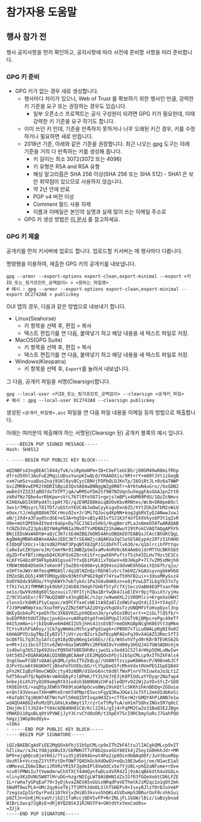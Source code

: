 # 참가자용 도움말

## 행사 참가 전
행사 공지사항을 먼저 확인하고, 공지사항에 따라 사전에 준비할 사항을 미리 준비합니다.

### GPG 키 준비
- GPG 키가 없는 경우 새로 생성합니다.
    - 행사마다 차이가 있으나, Web of Trust 를 확보하기 위한 행사인 만큼, 강력한 키 기준을 요구 또는 권장하는 경우도 있습니다.
        - 일부 오픈소스 프로젝트는 공식 구성원이 되려면 GPG 키가 필요한데, 이때 강력한 키 기준을 요구 하기도 합니다.
    - 이미 쓰던 키 인데, 기준을 만족하지 못하거나 너무 오래된 키긴 경우, 키를 수정하거나 필요하면 새로 만듭니다.
    - 2018년 기준, 아래와 같은 기준을 권장합니다. 최근 나오는 gpg 도구는 아래 기준을 거의 다 만족하는 키를 생성해 줍니다.
        - 키 길이는 최소 3072(3072 또는 4096)
        - 키 유형은 RSA and RSA 유형
        - 해싱 알고리즘은 SHA 256 이상(SHA 256 또는 SHA 512) - SHA1 은 보안 취약점이 있으므로 사용하지 않습니다.
        - 약 2년 안에 만료
        - PGP v4 버전 이상
        - Comment 필드 사용 자제
        - 이름과 이메일은 본인의 실명과 실제 많이 쓰는 이메일 주소로
    - GPG 키 생성 방법은 [이 문서](create-gpg-key.md) 를 참고하세요.

### GPG 키 제출

공개키를 먼저 키서버에 업로드 합니다. 업로드할 키서버는 매 행사마다 다릅니다.

명령행을 이용하여, 제출한 GPG 키의 공개키를 내보냅니다.
```
gpg --armor --export-options export-clean,export-minimal --export <키ID_또는_핑거프린트_공백없이> > <원하는_파일명>
# 예시 : gpg --armor --export-options export-clean,export-minimal --export DC2742A8 > publickey
```
GUI 앱의 경우, 다음과 같은 방법으로 내보내기 합니다.
- Linux(Seahorse)
    - 키 항목을 선택 후, 편집 > 복사
    - 텍스트 편집기를 연 다음, 붙여넣기 하고 해당 내용을 새 텍스트 파일로 저장.
- MacOS(GPG Suite)
    - 키 항목을 선택 후, 편집 > 복사
    - 텍스트 편집기를 연 다음, 붙여넣기 하고 해당 내용을 새 텍스트 파일로 저장.
- Windows(Kleopatra)
    - 키 항목을 선택 후, `Export`를 눌러서 내보냅니다.

그 다음, 공개키 파일을 서명(Clearsign)합니다.
```
gpg --local-user <키ID_또는_핑거프린트_공백없이> --clearsign <공개키_파일>
# 예시 : gpg --local-user DC2742A8 --clearsign publickey

```

생성된 `<공개키_파일명>.asc` 파일을 연 다음 파일 내용을 이메일 등의 방법으로 제출합니다.

아래는 여러분이 제출해야 하는 서명된(Clearsign 된) 공개키 블록의 예시 입니다.

```
-----BEGIN PGP SIGNED MESSAGE-----
Hash: SHA512

- -----BEGIN PGP PUBLIC KEY BLOCK-----

mQINBFs43ngBEACl044yTvK/viRpHaNPm+IB+CUeFleGCBSrj00GM49wR8mifRhp
dfrsU5Xhl3AuFuE2MqiLUDuxYwspKIwQLO/YKAADXis/XRt+rY+m80YJVt1iGegB
vxm7um5z+uaBusZnaj9SKl0yv8CycCBNVjFOPbQLOJKnTp/I6OiRtJL+0z6aTNWP
GviZMRBvwEPR2tHDRISBpi83QvXA84wDNNggWZg0RNTr+AY6twN4uGro//bxGDN2
wwDeSYZ3Z3lqR07dxTXTPTjqA/wRM5oFDm2Sf9W7NIUqn5uVeggFAsGbAJpnZttO
zkRdfNz7Qbe4urRbKpw+sVrL76TlRYe5871+gejslmBPix4bM09PdU/1QzZcNmvs
KIH8XwDSIK9Ppd4TczpHt7O//qJE9MZO8KmiqBUOvKbvRRNtes/WcN+DR0peB9cl
3wv1r7MQsyrLT81TDf/ubStnYEUC4bJwOwCyykigvDxn6ZS/XYtZUkZmTbM2sWiU
eOox/tJ/mGg8Q8b67DCrHnzO2x+2r3Mi7QJocq4KpNN+kog2gbRVIyQJANwwJswJ
aN/j2Xd+a3Fay05cdGE+eS3A+hg5Q+sB1y4DIxfSJ1K3f4ofSXXVkys6P3t1qZvR
U0e+mUtQPE6kdIVedr0aGpvDy7GCJ36IoSHkS/0ugBmrzPLaJo8meD58TwARAQAB
tCNZb3VuZ2JpbiBIYW4gPHN1a3NvOTYxMDBAZ21haWwuY29tPokCVAQTAQgAPhYh
BNjIEDsWxW40tW+aQjC3KfcSE4WZBQJbON54AhsDBQkEO7EABQsJCAcCBhUKCQgL
AgQWAgMBAh4BAheAAAoJEDC3KfcSE4WZjcAQAKUa3qCSoSE5AEyp4z20TzS1hAHO
EIQbQP1XUci+lBzVdB2PhNf3PpqNTX8ZgPJ1CdbFhTlv63O/e/q1blrcihfPtYqv
Ca0wIwtZKYpmreJH/CmmYN+913WBZpSm3xaMv4nRV0c6K4AmbGjdrMTYUcBKh5b5
dg2DrFefBTinHgobQ4CKUFOs6Z0rnXiSf+cgwX8hPuftsT5ih43ILHv79zc5E1Cs
kLKFYG48zdP3HFbpbA91gsx47YfxQb1PGR1ixTUGeV+dOJHkpP+7l7vZM5sMHjhO
tMbWtNbB4DSmXk7sKen9fj5w2DS+EO0A+yL8Q94so2ddvWE6hbGeitQS6fh/qju/
oSHftmJWXr4KfmsqMMOASl/4q1BlNZnQzrRbhBlu5rc7mb9Z/kGAUsyvngbkWV6O
IMZeSBLOG5j49RTOMOgy8Dx93NtFUP9G19gKY74YswT59hFB2ui++3doxMRyGsz4
bUOYkDdx9SROo/YYqhKWYh7obTykXc1Pa3VAv0mK6zn+o8jPzwLDT1L6gYb37n7y
tfXi7xLX1fMMNR3yk9UbF224U88J9dqh7GHbf5tyFcTXjSoczUaBH4EQPfxanf6W
oe1o/QwV9z60g60l5pzxuii7/0YItjhINa1BrYwQk4JiaElEVr9pjfQuiXY/yjHu
Z/9CVSaSExr/977WuQINBFs43ngBEAC/nJqr/w9wmHXL2iVROMlcs+KrgeXxUWH7
zlonsSrXdHR1P1yCapac/eQPCFYxeCsNE1tA9Za8lZz0WiFwyQtdiII3+YI4qST/
fJJ9PeWRWpYxo/XoafHFyyZZNz50FSAZzDYgvVhqUXsTzzUNQMFVfoHvpQyxl3np
QKEyQsb4uPC+peEh7bc3X6QV0ZLpV4QEonJm/yrw5GsSRUjxrt++2iGLflQ5fb/+
buEDPROthOUT28pcjpv6Gxu+uA0hpOtg4fnmS0PUpIlXSGTV8jDMpc+ePgc49eTf
0415zmHa+irjbIQsWve6H4HEIIU5jhHs4JzsEVB7rmeDUKGBpNCqhK0EVtt3qMkm
TCYsv9ihFGA0yy/jCb7gyWmHaiMthcyaPgdiwgk+cPB9O7xTiLu6WALpRgNI9o0Z
k6HAOPYDiGgTNpIEyBIVl7jUYrzorBZsrkZeF0zpNPAGnFq39vX4GAZ53RmcSfT3
bcQ6fSL7q3C5y1AfcCg918yODyN6eg1eS6Es//Ez/W4SvhVfyd0rKBrBTEVKS62G
e+Mt+Jzi1bcGfI5tv6ZWU+6GxSWV8MVc2RPkNI0vYvH00y3HSQJ4S7UW3ADHnXjm
1s4bwlg3USJ3p492UscPQ95H7U8DIHhBvijwoSLv3ed41CS2l4rHkp5OHLuNwIw+
U4t585Z+DQARAQABiQI8BBgBCAAmFiEE2MgQOxbFbjS1b5pCMLcp9xIThZkFAls4
3ngCGwwFCQQ7sQAACgkQMLcp9xIThZkQLg//UdAN7tzsipwK6WkecP/N98nmbJCf
OJPxYGcm6t96UKHfCjBheFmTUVEbcbD/rLYSpDeGSfcMheVdxtHVmPEGIGpEQ84X
pFn2KCIqBzF8mvCWQOcjty45zNBM/d1GnG6nct6d8lfWxPlnrV7hIowXaJo3Lt1Z
hdT56swhTQ/NpDkNroW4GQ6yFzl8PmK/fY2LhVJYE3jK8PIUdLoYYDyqr2Nafap4
bnbejGiXh3YyO209amgRtX3iodsh3bN9bNiCHFaIleODYv922Wj2uYDvSfcZrSDO
tKOEGhtE/+aqDSpJEWhhTR69taUA9pOcvoBWy29skQtlcSKKh1hknBDQq+ZGDoio
e+Qnl93VenaxTXH+WMteErmhT4PNprESxcnFqyQ3KwJOGe1Jx75Ti2mkOIdbKeSi
+Kafp8C7gjNUH74ETWsYwYl50mQIOYIxqa9H3Zs+cTfEerW2rGMQY4hPiANN7e1w
wdAQU4A8U2xRvMzQFLGKkLKxBWyt17/rzrCeTtMyTuA/oH1mTSOhxINGx5R7qHcC
IHzjHnIltJOZ4+Tt04ckDB4RH01C0/Kcl2Z4i/gIj4rFqPM2Cw2o31BaQ3E2JBgn
VMAKD110goBLq9tVPVWEjJyY3CrvCYd0zDR/t3XpEV75cI9RCbmySoRcJ7GahPQU
hmgzj1WGp0edUyk=
=lO6x
- -----END PGP PUBLIC KEY BLOCK-----
-----BEGIN PGP SIGNATURE-----

iQIzBAEBCgAdFiEE2MgQOxbFbjS1b5pCMLcp9xIThZkFAltuJlIACgkQMLcp9xIT
hZlikw//aJkLYdAjqkWuIX/GkMWHJT7zFBb2pvaSGY80Ik4jZSny1G0HkhJdr+MR
DP9+ejq0Qcu8jetKHJ/7tiu35j85894G+wt4Pa2zp0Oin9bNAqO0f/JuV36ueRbp
UozRlk+VccnpZ1YtFPztDnfOWf7QA5kGcbXdDwEU+eQu10E3w6oj/oe/N1wcE1aS
cWMexuLZOAoIBwciJRVRzYR15FZgdmIPl8VwOdCx5e7YjU0L+phQ2aNFxme+rDve
ncv0lPMWsIu7tVwmdmrwChXTXCf44HQynfwDLo4VXR42Ij9zAcqBkkdth4uVGbLn
nlinyXKzDVNU5W8TlMruDG+hzgrNDIgLWT0ASBHNIdZxIGfR3fGQeXo6tCD6LFZE
IL+rwHa7yGPqEaF79r3yDjkvaZAEVA5vGUixNRqdPaVEThmlKJiM2qz1o1gOtZmh
SNaMT9wcPL4+UMc2qy8seTbj7T1Mfk3deDLSlhTSHEPs9+Isxy0Jlzf0rDJuVe6P
7zegzaIpIGrDyrPxdi1D7kVjxZHiBS3ksvo5hQKL4SVDuHp53BRurOsF0cshkSui
p8ZtJn+GnKjMcxaUY/jbZjIfaRccjQDVSvFP+NrZNLjFL1GGW/lBiz/1aBzybnad
W1BrLSwcq7JgBiE+dRj8YQ28Sk31RJNSTF4+GNtdVtxYmxCoU0s=
=3Jjk
-----END PGP SIGNATURE-----

```
